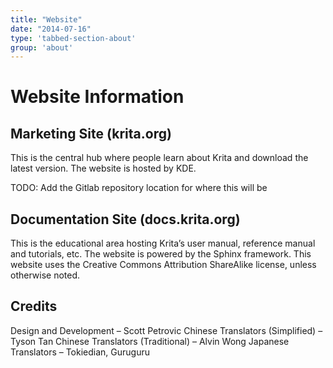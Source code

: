 ```yaml
---
title: "Website"
date: "2014-07-16"
type: 'tabbed-section-about'
group: 'about'
---
```


# Website Information

## Marketing Site (krita.org)
This is the central hub where people learn about Krita and download the latest version.
The website is hosted by KDE.

TODO: Add the Gitlab repository location for where this will be

## Documentation Site (docs.krita.org)
This is the educational area hosting Krita’s user manual, reference manual and tutorials, etc.
The website is powered by the Sphinx framework. This website uses the Creative Commons Attribution ShareAlike license, unless otherwise noted.

## Credits
Design and Development – Scott Petrovic
Chinese Translators (Simplified) – Tyson Tan
Chinese Translators (Traditional) – Alvin Wong
Japanese Translators – Tokiedian, Guruguru